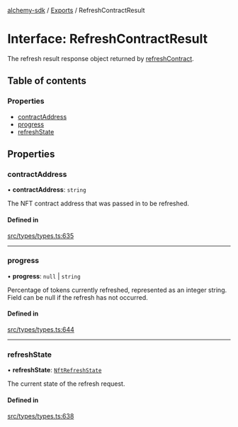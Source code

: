 [alchemy-sdk](../README.md) / [Exports](../modules.md) / RefreshContractResult

# Interface: RefreshContractResult

The refresh result response object returned by [refreshContract](../classes/NftNamespace.md#refreshcontract).

## Table of contents

### Properties

- [contractAddress](RefreshContractResult.md#contractaddress)
- [progress](RefreshContractResult.md#progress)
- [refreshState](RefreshContractResult.md#refreshstate)

## Properties

### contractAddress

• **contractAddress**: `string`

The NFT contract address that was passed in to be refreshed.

#### Defined in

[src/types/types.ts:635](https://github.com/alchemyplatform/alchemy-sdk-js/blob/ae0aa3f0/src/types/types.ts#L635)

___

### progress

• **progress**: ``null`` \| `string`

Percentage of tokens currently refreshed, represented as an integer string.
Field can be null if the refresh has not occurred.

#### Defined in

[src/types/types.ts:644](https://github.com/alchemyplatform/alchemy-sdk-js/blob/ae0aa3f0/src/types/types.ts#L644)

___

### refreshState

• **refreshState**: [`NftRefreshState`](../enums/NftRefreshState.md)

The current state of the refresh request.

#### Defined in

[src/types/types.ts:638](https://github.com/alchemyplatform/alchemy-sdk-js/blob/ae0aa3f0/src/types/types.ts#L638)
